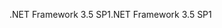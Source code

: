 <span data-ttu-id="105ee-101">.NET Framework 3.5 SP1</span><span class="sxs-lookup"><span data-stu-id="105ee-101">.NET Framework 3.5 SP1</span></span>